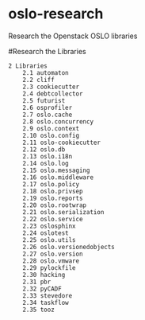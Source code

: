 # oslo-research
Research the Openstack OSLO libraries

#Research the Libraries

    2 Libraries
        2.1 automaton
        2.2 cliff
        2.3 cookiecutter
        2.4 debtcollector
        2.5 futurist
        2.6 osprofiler
        2.7 oslo.cache
        2.8 oslo.concurrency
        2.9 oslo.context
        2.10 oslo.config
        2.11 oslo-cookiecutter
        2.12 oslo.db
        2.13 oslo.i18n
        2.14 oslo.log
        2.15 oslo.messaging
        2.16 oslo.middleware
        2.17 oslo.policy
        2.18 oslo.privsep
        2.19 oslo.reports
        2.20 oslo.rootwrap
        2.21 oslo.serialization
        2.22 oslo.service
        2.23 oslosphinx
        2.24 oslotest
        2.25 oslo.utils
        2.26 oslo.versionedobjects
        2.27 oslo.version
        2.28 oslo.vmware
        2.29 pylockfile
        2.30 hacking
        2.31 pbr
        2.32 pyCADF
        2.33 stevedore
        2.34 taskflow
        2.35 tooz
  

